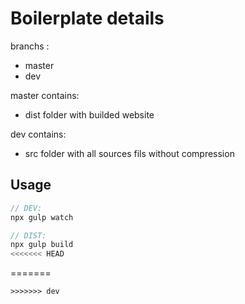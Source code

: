 # Boilerplate details

branchs :
 - master
 - dev

master contains:
  - dist folder with builded website

dev contains:
  - src folder with all sources fils without compression

## Usage

```javascript
// DEV:
npx gulp watch

// DIST:
npx gulp build
<<<<<<< HEAD
```
=======
```
>>>>>>> dev
